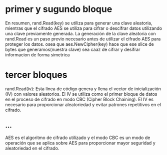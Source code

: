 # primer y sugundo bloque

En resumen, rand.Read(key) se utiliza para generar una clave aleatoria,
mientras que el cifrado AES se utiliza para cifrar o descifrar datos
utilizando una clave previamente generada. La generación de la clave
aleatoria con rand.Read es un paso previo necesario antes de utilizar
el cifrado AES para proteger los datos.
osea que aes.NewCipher(key) hace que ese slice de bytes que generamos(nuestra clave)
sea caaz de cifrar y desifrar informacion de forma simetrica

# tercer bloques

rand.Read(iv): Esta línea de código genera y llena el vector de inicialización (IV)
con valores aleatorios. El IV se utiliza como el primer bloque de datos en el proceso
de cifrado en modo CBC (Cipher Block Chaining). El IV es necesario para proporcionar
aleatoriedad y evitar patrones repetitivos en el cifrado.

## ...

AES es el algoritmo de cifrado utilizado y el modo CBC es un modo de operación que se aplica sobre AES para proporcionar mayor seguridad y aleatoriedad en el cifrado.
